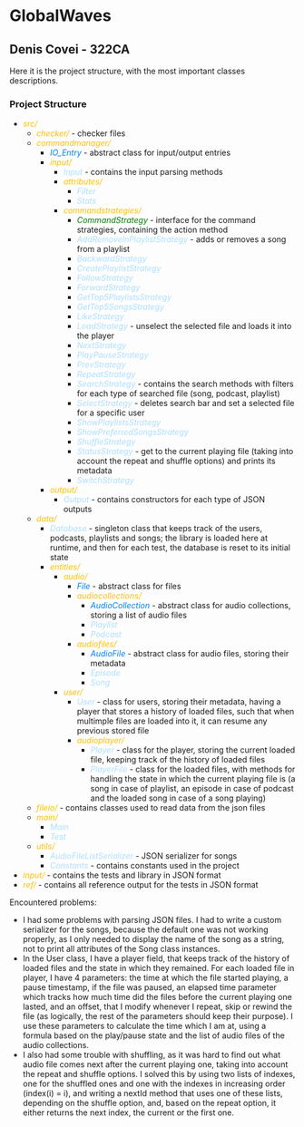 # GlobalWaves
## Denis Covei - 322CA

Here it is the project structure, with the most important classes descriptions.

### Project Structure
* <span style="color:#FFBF00">*src/*</span>
  * <span style="color:#FFBF00">*checker/*</span> - checker files
  * <span style="color:#FFBF00">*commandmanager/*</span>
    * <span style="color:#0080f0">*IO_Entry*</span> - abstract class for input/output entries
    * <span style="color:#FFBF00">*input/*</span>
      * <span style="color:#ADDFFF">*Input*</span> - contains the input parsing methods
      * <span style="color:#FFBF00">*attributes/*</span>
        * <span style="color:#ADDFFF">*Filter*</span> 
        * <span style="color:#ADDFFF">*Stats*</span>
      * <span style="color:#FFBF00">*commandstrategies/*</span>
        * <span style="color:green">*CommandStrategy*</span> - interface for the command strategies, containing the action method
        * <span style="color:#ADDFFF">*AddRemoveInPlaylistStrategy*</span> - adds or removes a song from a playlist
        * <span style="color:#ADDFFF">*BackwardStrategy*</span>
        * <span style="color:#ADDFFF">*CreatePlaylistStrategy*</span>
        * <span style="color:#ADDFFF">*FollowStrategy*</span>
        * <span style="color:#ADDFFF">*ForwardStrategy*</span>
        * <span style="color:#ADDFFF">*GetTop5PlaylistsStrategy*</span>
        * <span style="color:#ADDFFF">*GetTop5SongsStrategy*</span>
        * <span style="color:#ADDFFF">*LikeStrategy*</span>
        * <span style="color:#ADDFFF">*LoadStrategy*</span> - unselect the selected file and loads it into the player
        * <span style="color:#ADDFFF">*NextStrategy*</span>
        * <span style="color:#ADDFFF">*PlayPauseStrategy*</span>
        * <span style="color:#ADDFFF">*PrevStrategy*</span>
        * <span style="color:#ADDFFF">*RepeatStrategy*</span>
        * <span style="color:#ADDFFF">*SearchStrategy*</span> - contains the search methods with filters for each type of searched file (song, podcast, playlist)
        * <span style="color:#ADDFFF">*SelectStrategy*</span> - deletes search bar and set a selected file for a specific user
        * <span style="color:#ADDFFF">*ShowPlaylistsStrategy*</span>
        * <span style="color:#ADDFFF">*ShowPreferredSongsStrategy*</span>
        * <span style="color:#ADDFFF">*ShuffleStrategy*</span>
        * <span style="color:#ADDFFF">*StatusStrategy*</span> - get to the current playing file (taking into account the repeat and shuffle options) and prints its metadata
        * <span style="color:#ADDFFF">*SwitchStrategy*</span>
    * <span style="color:#FFBF00">*output/*</span>
      * <span style="color:#ADDFFF">*Output*</span> - contains constructors for each type of JSON outputs
  * <span style="color:#FFBF00">*data/*</span>
    * <span style="color:#ADDFFF">*Database*</span> - singleton class that keeps track of the users, podcasts, playlists and songs; the library is loaded here at runtime, and then for each test, the database is reset to its initial state
    * <span style="color:#FFBF00">*entities/*</span>
      * <span style="color:#FFBF00">*audio/*</span>
        * <span style="color:#0080f0">*File*</span> - abstract class for files
        * <span style="color:#FFBF00">*audiocollections/*</span>
          * <span style="color:#0080f0">*AudioCollection*</span> - abstract class for audio collections, storing a list of audio files
          * <span style="color:#ADDFFF">*Playlist*</span>
          * <span style="color:#ADDFFF">*Podcast*</span>
        * <span style="color:#FFBF00">*audiofiles/*</span>
          * <span style="color:#0080f0">*AudioFile*</span> - abstract class for audio files, storing their metadata
          * <span style="color:#ADDFFF">*Episode*</span>
          * <span style="color:#ADDFFF">*Song*</span>
      * <span style="color:#FFBF00">*user/*</span>
        * <span style="color:#ADDFFF">*User*</span> - class for users, storing their metadata, having a player that stores a history of loaded files, such that when multimple files are loaded into it, it can resume any previous stored file
        * <span style="color:#FFBF00">*audioplayer/*</span>
          * <span style="color:#ADDFFF">*Player*</span> - class for the player, storing the current loaded file, keeping track of the history of loaded files
          * <span style="color:#ADDFFF">*PlayerFile*</span> - class for the loaded files, with methods for handling the state in which the current playing file is (a song in case of playlist, an episode in case of podcast and the loaded song in case of a song playing)
  * <span style="color:#FFBF00">*fileio/*</span> - contains classes used to read data from the json files
  * <span style="color:#FFBF00">*main/*</span>
      * <span style="color:#ADDFFF">*Main*</span>
      * <span style="color:#ADDFFF">*Test*</span>
  * <span style="color:#FFBF00">*utils/*</span>
    * <span style="color:#ADDFFF">*AudioFileListSerializer*</span> - JSON serializer for songs
    * <span style="color:#ADDFFF">*Constants*</span> - contains constants used in the project
* <span style="color:#FFBF00">*input/*</span> - contains the tests and library in JSON format
* <span style="color:#FFBF00">*ref/*</span> - contains all reference output for the tests in JSON format

Encountered problems:
* I had some problems with parsing JSON files. I had to write a custom serializer for the songs, because the default one was not working properly, as I only needed to display the name of the song as a string, not to print all attributes of the Song class instances.
* In the User class, I have a player field, that keeps track of the history of loaded files and the state in which they remained. For each loaded file in player, I have 4 parameters: the time at which the file started playing, a pause timestamp, if the file was paused, an elapsed time parameter which tracks how much time did the files before the current playing one lasted, and an offset, that I modify whenever I repeat, skip or rewind the file (as logically, the rest of the parameters should keep their purpose). I use these parameters to calculate the time which I am at, using a formula based on the play/pause state and the list of audio files of the audio collections.
* I also had some trouble with shuffling, as it was hard to find out what audio file comes next after the current playing one, taking into account the repeat and shuffle options. I solved this by using two lists of indexes, one for the shuffled ones and one with the indexes in increasing order (index(i) = i), and writing a nextId method that uses one of these lists, depending on the shuffle option, and, based on the repeat option, it either returns the next index, the current or the first one.